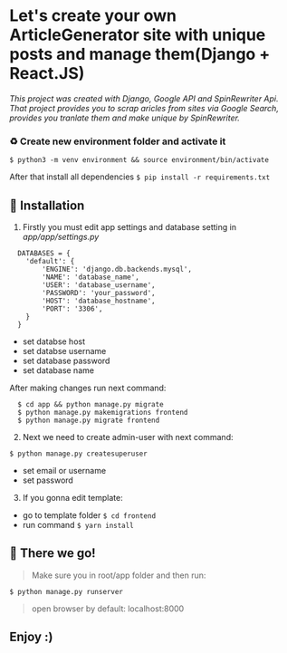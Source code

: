 # Let's create your own ArticleGenerator site with unique posts and manage them(Django + React.JS)
*This project was created with Django, Google API and SpinRewriter Api. That project provides you to scrap aricles from sites via Google Search, provides you tranlate them and make unique by SpinRewriter.*

### ♻️ Create new environment folder and activate it
``` $ python3 -m venv environment && source environment/bin/activate ```

After that install all dependencies
``` $ pip install -r requirements.txt ```

## 🌱 Installation
1. Firstly you must edit app settings and database setting in *app/app/settings.py*

```
  DATABASES = {
    'default': {
        'ENGINE': 'django.db.backends.mysql',
        'NAME': 'database_name',
        'USER': 'database_username',
        'PASSWORD': 'your_password',
        'HOST': 'database_hostname',
        'PORT': '3306',
    }
  }
```

- set databse host
- set databse username
- set database password
- set database name

After making changes run next command:
```
  $ cd app && python manage.py migrate
  $ python manage.py makemigrations frontend
  $ python manage.py migrate frontend
```
2. Next we need to create admin-user with next command:

``` $ python manage.py createsuperuser ```

- set email or username
- set password

3. If you gonna edit template:

- go to template folder ``` $ cd frontend ```
- run command ``` $ yarn install ```

## 🚀 There we go!
> Make sure you in root/app folder and then run:

``` $ python manage.py runserver ```

> open browser by default: localhost:8000

## Enjoy :)
